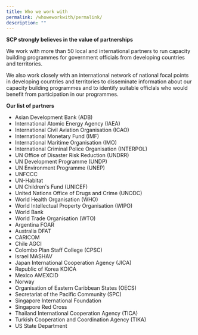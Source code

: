 ```yaml
---
title: Who we work with
permalink: /whoweworkwith/permalink/
description: ""
---
```

**SCP strongly believes in the value of partnerships**

We work with more than 50 local and international partners to run capacity building programmes for government officials from developing countries and territories. 

We also work closely with an international network of national focal points in developing countries and territories to disseminate information about our capacity building programmes and to identify suitable officlals who would benefit from participation in our programmes.  

**Our list of partners**

* Asian Development Bank (ADB)
* International Atomic Energy Agency (IAEA)
* International Civil Aviation Organisation (ICAO)
* International Monetary Fund (IMF)
* International Maritime Organisation (IMO)
* International Criminal Police Organisation (INTERPOL) 
* UN Office of Disaster Risk Reduction (UNDRR)
* UN Development Programme (UNDP)
* UN Environment Programme (UNEP)
* UNFCCC
* UN-Habitat
* UN Children's Fund (UNICEF)
* United Nations Office of Drugs and Crime (UNODC)
* World Health Organisation (WHO)
* World Intellectual Property Organisation (WIPO)
* World Bank
* World Trade Organisation (WTO)
* Argentina FOAR
* Australia DFAT
* CARICOM
* Chile AGCI
* Colombo Plan Staff College (CPSC)
* Israel MASHAV
* Japan International Cooperation Agency (JICA)
* Republic of Korea KOICA
* Mexico AMEXCID
* Norway
* Organisation of Eastern Caribbean States (OECS)
* Secretariat of the Pacific Community (SPC)
* Singapore International Foundation
* Singapore Red Cross
* Thailand International Cooperation Agency (TICA)
* Turkish Cooperation and Coordination Agency (TIKA)
* US State Department